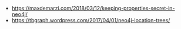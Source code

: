 

* https://maxdemarzi.com/2018/03/12/keeping-properties-secret-in-neo4j/
* https://tbgraph.wordpress.com/2017/04/01/neo4j-location-trees/
